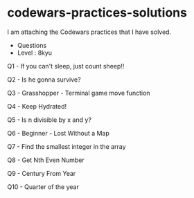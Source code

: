 # codewars-practices-solutions
 I am attaching the Codewars practices that I have solved.
 
 - Questions
 - Level : 8kyu

 Q1 - If you can't sleep, just count sheep!!
 
 Q2 - Is he gonna survive?
 
 Q3 - Grasshopper - Terminal game move function
 
 Q4 - Keep Hydrated!
 
 Q5 - Is n divisible by x and y?
 
 Q6 - Beginner - Lost Without a Map
 
 Q7 - Find the smallest integer in the array
 
 Q8 - Get Nth Even Number
 
 Q9 - Century From Year
 
 Q10 - Quarter of the year
